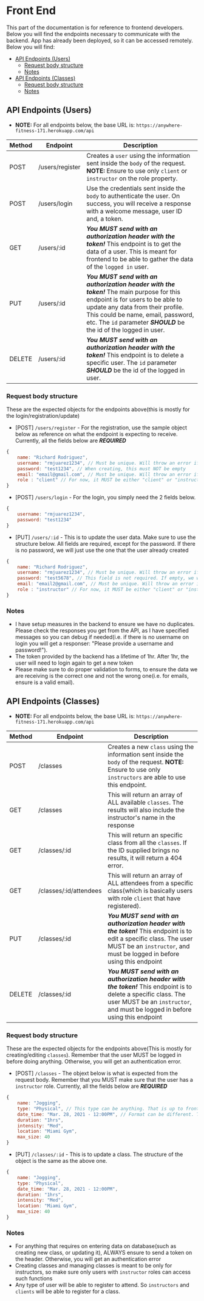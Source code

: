# Front End

This part of the documentation is for reference to frontend developers. Below you will find the endpoints necessary to communicate with the backend. App has already been deployed, so it can be accessed remotely. Below you will find:

- [API Endpoints (Users)](https://github.com/Anywhere-Fitness171/BackEnd/blob/main/documentation/fronte-end.md#api-endpoints-users)
  - [Request body structure](https://github.com/Anywhere-Fitness171/BackEnd/blob/main/documentation/fronte-end.md#request-body-structure)
  - [Notes](https://github.com/Anywhere-Fitness171/BackEnd/blob/main/documentation/fronte-end.md#notes)
- [API Endpoints (Classes)](https://github.com/Anywhere-Fitness171/BackEnd/blob/main/documentation/fronte-end.md#api-endpoints-classes)
  - [Request body structure](https://github.com/Anywhere-Fitness171/BackEnd/blob/main/documentation/fronte-end.md#request-body-structure-1)
  - [Notes](https://github.com/Anywhere-Fitness171/BackEnd/blob/main/documentation/fronte-end.md#notes-1)

## API Endpoints (Users)

- **NOTE:** For all endpoints below, the base URL is: `https://anywhere-fitness-171.herokuapp.com/api`

| Method | Endpoint        | Description                                                                                                                                                                                                                                                                   |
| ------ | --------------- | ----------------------------------------------------------------------------------------------------------------------------------------------------------------------------------------------------------------------------------------------------------------------------- |
| POST   | /users/register | Creates a `user` using the information sent inside the `body` of the request. **NOTE:** Ensure to use only `client` or `instructor` on the role property.                                                                                                                     |
| POST   | /users/login    | Use the credentials sent inside the `body` to authenticate the user. On success, you will receive a response with a welcome message, user ID and, a token.                                                                                                                    |
| GET    | /users/:id      | **_You MUST send with an authorization header with the token!_** This endpoint is to get the data of a user. This is meant for frontend to be able to gather the data of the `logged in` user.                                                                                |
| PUT    | /users/:id      | **_You MUST send with an authorization header with the token!_** The main purpose for this endpoint is for users to be able to update any data from their profile. This could be name, email, password, etc. The `id` parameter **_SHOULD_** be the id of the logged in user. |
| DELETE | /users/:id      | **_You MUST send with an authorization header with the token!_** This endpoint is to delete a specific user. The `id` parameter **_SHOULD_** be the id of the logged in user.                                                                                                 |

### Request body structure

These are the expected objects for the endpoints above(this is mostly for the login/registration/update)

- [POST] `/users/register` - For the registration, use the sample object below as reference on what the endpoint is expecting to receive. Currently, all the fields below are **_REQUIRED_**

```js
{
	name: "Richard Rodriguez",
	username: "rmjuarez1234", // Must be unique. Will throw an error if it already exists
	password: "test1234", // When creating, this must NOT be empty
	email: "email@gmail.com", // Must be unique. Will throw an error if it already exists
	role : "client" // For now, it MUST be either "client" or "instructor"
}
```

- [POST] `/users/login` - For the login, you simply need the 2 fields below.

```js
{
	username: "rmjuarez1234",
	password: "test1234"
}
```

- [PUT] `/users/:id` - This is to update the user data. Make sure to use the structure below. All fields are required, except for the password. If there is no password, we will just use the one that the user already created

```js
{
	name: "Richard Rodriguez",
	username: "rmjuarez1234", // Must be unique. Will throw an error if it already exists
	password: "test5678", // This field is not required. If empty, we will use old password
	email: "email2@gmail.com", // Must be unique. Will throw an error if it already exists
	role : "instructor" // For now, it MUST be either "client" or "instructor"
}
```

### Notes

- I have setup measures in the backend to ensure we have no duplicates. Please check the responses you get from the API, as I have specified messages so you can debug if needed(i.e. if there is no username on login you will get a responser: "Please provide a username and password!").
- The token provided by the backend has a lifetime of 1hr. After 1hr, the user will need to login again to get a new token
- Please make sure to do proper validation to forms, to ensure the data we are receiving is the correct one and not the wrong one(i.e. for emails, ensure is a valid email).

## API Endpoints (Classes)

- **NOTE:** For all endpoints below, the base URL is: `https://anywhere-fitness-171.herokuapp.com/api`

| Method | Endpoint               | Description                                                                                                                                                                                      |
| ------ | ---------------------- | ------------------------------------------------------------------------------------------------------------------------------------------------------------------------------------------------ |
| POST   | /classes               | Creates a new `class` using the information sent inside the `body` of the request. **NOTE:** Ensure to use only `instructors` are able to use this endpoint.                                     |
| GET    | /classes               | This will return an array of ALL available `classes`. The results will also include the instructor's name in the response                                                                        |
| GET    | /classes/:id           | This will return an specific class from all the `classes`. If the ID supplied brings no results, it will return a 404 error.                                                                     |
| GET    | /classes/:id/attendees | This will return an array of ALL attendees from a specific class(which is basically users with role `client` that have registered).                                                              |
| PUT    | /classes/:id           | **_You MUST send with an authorization header with the token!_** This endpoint is to edit a specific class. The user MUST be an `instructor`, and must be logged in before using this endpoint   |
| DELETE | /classes/:id           | **_You MUST send with an authorization header with the token!_** This endpoint is to delete a specific class. The user MUST be an `instructor`, and must be logged in before using this endpoint |

### Request body structure

These are the expected objects for the endpoints above(This is mostly for creating/editing `classes`). Remember that the user MUST be logged in before doing anything. Otherwise, you will get an authentication error.

- [POST] `/classes` - The objext below is what is expected from the request body. Remember that you MUST make sure that the user has a `instructor` role. Currently, all the fields below are **_REQUIRED_**

```js
{
	name: "Jogging",
	type: "Physical", // This type can be anything. That is up to front end
	date_time: "Mar. 28, 2021 - 12:00PM", // Format can be different. This is just for reference
	duration: "1hrs",
	intensity: "Med",
	location: "Miami Gym",
	max_size: 40
}
```

- [PUT] `/classes/:id` - This is to update a class. The structure of the object is the same as the above one.

```js
{
	name: "Jogging",
	type: "Physical",
	date_time: "Mar. 28, 2021 - 12:00PM",
	duration: "1hrs",
	intensity: "Med",
	location: "Miami Gym",
	max_size: 40
}
```

### Notes

- For anything that requires on entering data on database(such as creating new class, or updating it), ALWAYS ensure to send a token on the header. Otherwise, you will get an authentication error
- Creating classes and managing classes is meant to be only for instructors, so make sure only users with `instructor` roles can access such functions
- Any type of user will be able to register to attend. So `instructors` and `clients` will be able to register for a class.
